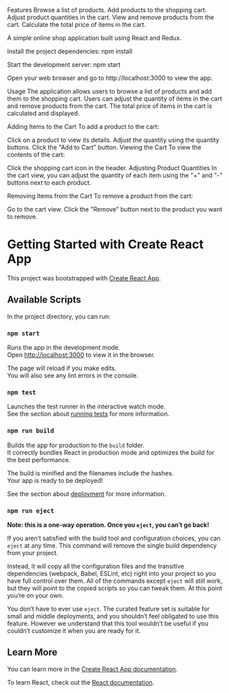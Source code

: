 Features
Browse a list of products.
Add products to the shopping cart.
Adjust product quantities in the cart.
View and remove products from the cart.
Calculate the total price of items in the cart.

A simple online shop application built using React and Redux.

Install the project dependencies:
npm install

Start the development server:
npm start

Open your web browser and go to http://localhost:3000 to view the app.

Usage
The application allows users to browse a list of products and add them to the shopping cart. Users can adjust the quantity of items in the cart and remove products from the cart. The total price of items in the cart is calculated and displayed.

Adding Items to the Cart
To add a product to the cart:

Click on a product to view its details.
Adjust the quantity using the quantity buttons.
Click the "Add to Cart" button.
Viewing the Cart
To view the contents of the cart:

Click the shopping cart icon in the header.
Adjusting Product Quantities
In the cart view, you can adjust the quantity of each item using the "+" and "-" buttons next to each product.

Removing Items from the Cart
To remove a product from the cart:

Go to the cart view.
Click the "Remove" button next to the product you want to remove.

# Getting Started with Create React App

This project was bootstrapped with [Create React App](https://github.com/facebook/create-react-app).

## Available Scripts

In the project directory, you can run:

### `npm start`

Runs the app in the development mode.\
Open [http://localhost:3000](http://localhost:3000) to view it in the browser.

The page will reload if you make edits.\
You will also see any lint errors in the console.

### `npm test`

Launches the test runner in the interactive watch mode.\
See the section about [running tests](https://facebook.github.io/create-react-app/docs/running-tests) for more information.

### `npm run build`

Builds the app for production to the `build` folder.\
It correctly bundles React in production mode and optimizes the build for the best performance.

The build is minified and the filenames include the hashes.\
Your app is ready to be deployed!

See the section about [deployment](https://facebook.github.io/create-react-app/docs/deployment) for more information.

### `npm run eject`

**Note: this is a one-way operation. Once you `eject`, you can’t go back!**

If you aren’t satisfied with the build tool and configuration choices, you can `eject` at any time. This command will remove the single build dependency from your project.

Instead, it will copy all the configuration files and the transitive dependencies (webpack, Babel, ESLint, etc) right into your project so you have full control over them. All of the commands except `eject` will still work, but they will point to the copied scripts so you can tweak them. At this point you’re on your own.

You don’t have to ever use `eject`. The curated feature set is suitable for small and middle deployments, and you shouldn’t feel obligated to use this feature. However we understand that this tool wouldn’t be useful if you couldn’t customize it when you are ready for it.

## Learn More

You can learn more in the [Create React App documentation](https://facebook.github.io/create-react-app/docs/getting-started).

To learn React, check out the [React documentation](https://reactjs.org/).
